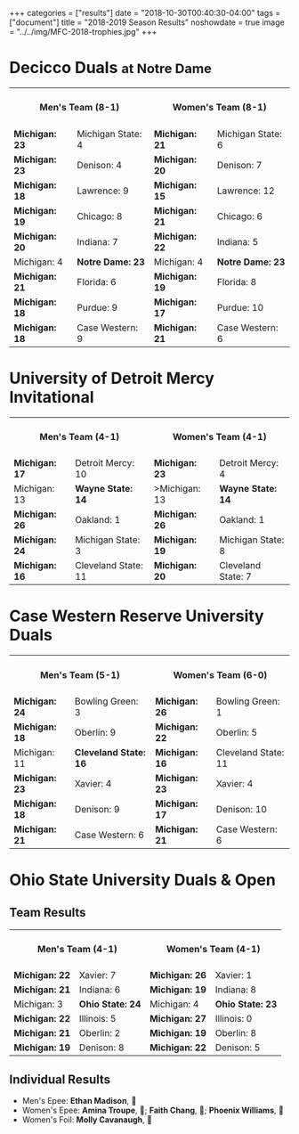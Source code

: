 +++
categories = ["results"]
date = "2018-10-30T00:40:30-04:00"
tags = ["document"]
title = "2018-2019 Season Results"
noshowdate = true
image = "../../img/MFC-2018-trophies.jpg"
+++

# Decicco Duals <small>at Notre Dame</small>
<table class="table table-striped"><tbody>
<tr><td colspan="2"><h4 align="Center"><strong>Men's Team</strong> (8-1)</h4></td>  <td colspan="2"><h4 align="Center"><strong>Women's Team</strong> (8-1)</h4></td></tr>
<tr><td><strong>Michigan: 23</strong></td><td>Michigan State: 4</td>          <td><strong>Michigan: 21</strong></td><td>Michigan State: 6</td></tr>
<tr><td><strong>Michigan: 23</strong></td><td>Denison: 4</td>                 <td><strong>Michigan: 20</strong></td><td>Denison: 7</td></tr>
<tr><td><strong>Michigan: 18</strong></td><td>Lawrence: 9</td>                <td><strong>Michigan: 15</strong></td><td>Lawrence: 12</td></tr>
<tr><td><strong>Michigan: 19</strong></td><td>Chicago: 8</td>                 <td><strong>Michigan: 21</strong></td><td>Chicago: 6</td></tr>
<tr><td><strong>Michigan: 20</strong></td><td>Indiana: 7</td>                 <td><strong>Michigan: 22</strong></td><td>Indiana: 5</td></tr>
<tr><td>Michigan: 4</td><td><strong>Notre Dame: 23</strong></td>              <td>Michigan: 4</td><td><strong>Notre Dame: 23</strong></td></tr>
<tr><td><strong>Michigan: 21</strong></td><td>Florida: 6</td>                 <td><strong>Michigan: 19</strong></td><td>Florida: 8</td></tr>
<tr><td><strong>Michigan: 18</strong></td><td>Purdue: 9</td>                  <td><strong>Michigan: 17</strong></td><td>Purdue: 10</td></tr>
<tr><td><strong>Michigan: 18</strong></td><td>Case Western: 9</td>            <td><strong>Michigan: 21</strong></td><td>Case Western: 6</td></tr>
</tbody></table>

# University of Detroit Mercy Invitational
<table class="table table-striped"><tbody>
<tr><td colspan="2"><h4 align="Center"><strong>Men's Team</strong> (4-1)</h4></td>  <td colspan="2"><h4 align="Center"><strong>Women's Team</strong> (4-1)</h4></td></tr>
<tr><td><strong>Michigan: 17</strong></td><td>Detroit Mercy: 10</td>          <td><strong>Michigan: 23</strong></td><td>Detroit Mercy: 4</td></tr>
<tr><td>Michigan: 13</td><td><strong>Wayne State: 14</strong></td>            <td>>Michigan: 13</td><td><strong>Wayne State: 14</strong></td></tr>
<tr><td><strong>Michigan: 26</strong></td><td>Oakland: 1</td>                 <td><strong>Michigan: 26</strong></td><td>Oakland: 1</td></tr>
<tr><td><strong>Michigan: 24</strong></td><td>Michigan State: 3</td>          <td><strong>Michigan: 19</strong></td><td>Michigan State: 8</td></tr>
<tr><td><strong>Michigan: 16</strong></td><td>Cleveland State: 11</td>        <td><strong>Michigan: 20</strong></td><td>Cleveland State: 7</td></tr>
</tbody></table>

# Case Western Reserve University Duals
<table class="table table-striped"><tbody>
<tr><td colspan="2"><h4 align="Center"><strong>Men's Team</strong> (5-1)</h4></td>  <td colspan="2"><h4 align="Center"><strong>Women's Team</strong> (6-0)</h4></td></tr>
<tr><td><strong>Michigan: 24</strong></td><td>Bowling Green: 3</td>           <td><strong>Michigan: 26</strong></td><td>Bowling Green: 1</td></tr>
<tr><td><strong>Michigan: 18</strong></td><td>Oberlin: 9</td>                 <td><strong>Michigan: 22</strong></td><td>Oberlin: 5</td></tr>
<tr><td>Michigan: 11</td><td><strong>Cleveland State: 16</strong></td>        <td><strong>Michigan: 16</strong></td><td>Cleveland State: 11</td></tr>
<tr><td><strong>Michigan: 23</strong></td><td>Xavier: 4</td>                  <td><strong>Michigan: 23</strong></td><td>Xavier: 4</td></tr>
<tr><td><strong>Michigan: 18</strong></td><td>Denison: 9</td>                 <td><strong>Michigan: 17</strong></td><td>Denison: 10</td></tr>
<tr><td><strong>Michigan: 21</strong></td><td>Case Western: 6</td>            <td><strong>Michigan: 21</strong></td><td>Case Western: 6</td></tr>
</tbody></table>

# Ohio State University Duals & Open

## Team Results
<table class="table table-striped"><tbody>
<tr><td colspan="2"><h4 align="Center"><strong>Men's Team</strong> (4-1)</h4></td>  <td colspan="2"><h4 align="Center"><strong>Women's Team</strong> (4-1)</h4></td></tr>
<tr><td><strong>Michigan: 22</strong></td><td>Xavier: 7</td>                  <td><strong>Michigan: 26</strong></td><td>Xavier: 1</td></tr>
<tr><td><strong>Michigan: 21</strong></td><td>Indiana: 6</td>                 <td><strong>Michigan: 19</strong></td><td>Indiana: 8</td></tr>
<tr><td>Michigan: 3</td><td><strong>Ohio State: 24</strong></td>              <td>Michigan: 4</td><td><strong>Ohio State: 23</strong></td></tr>
<tr><td><strong>Michigan: 22</strong></td><td>Illinois: 5</td>                <td><strong>Michigan: 27</strong></td><td>Illinois: 0</td></tr>
<tr><td><strong>Michigan: 21</strong></td><td>Oberlin: 2</td>                 <td><strong>Michigan: 19</strong></td><td>Oberlin: 8</td></tr>
<tr><td><strong>Michigan: 19</strong></td><td>Denison: 8</td>                 <td><strong>Michigan: 22</strong></td><td>Denison: 5</td></tr>
</tbody></table>

## Individual Results
- Men's Epee: **Ethan Madison**, 🥉
- Women's Epee: **Amina Troupe**, 🥈;  **Faith Chang**, 🥉; **Phoenix Williams**, 🥉
- Women's Foil: **Molly Cavanaugh**, 🥉
